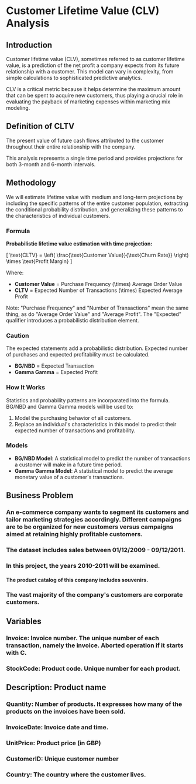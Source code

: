 # Customer Lifetime Value (CLV) Analysis

## Introduction

Customer lifetime value (CLV), sometimes referred to as customer lifetime value, is a prediction of the net profit a company expects from its future relationship with a customer. This model can vary in complexity, from simple calculations to sophisticated predictive analytics.

CLV is a critical metric because it helps determine the maximum amount that can be spent to acquire new customers, thus playing a crucial role in evaluating the payback of marketing expenses within marketing mix modeling.

## Definition of CLTV

The present value of future cash flows attributed to the customer throughout their entire relationship with the company.

This analysis represents a single time period and provides projections for both 3-month and 6-month intervals.

## Methodology

We will estimate lifetime value with medium and long-term projections by including the specific patterns of the entire customer population, extracting the conditional probability distribution, and generalizing these patterns to the characteristics of individual customers.

### Formula

**Probabilistic lifetime value estimation with time projection:**

\[ \text{CLTV} = \left( \frac{\text{Customer Value}}{\text{Churn Rate}} \right) \times \text{Profit Margin} \]

Where:
- **Customer Value** = Purchase Frequency \(\times\) Average Order Value
- **CLTV** = Expected Number of Transactions \(\times\) Expected Average Profit

Note: "Purchase Frequency" and "Number of Transactions" mean the same thing, as do "Average Order Value" and "Average Profit". The "Expected" qualifier introduces a probabilistic distribution element.

### Caution

The expected statements add a probabilistic distribution. Expected number of purchases and expected profitability must be calculated.

- **BG/NBD** = Expected Transaction
- **Gamma Gamma** = Expected Profit

### How It Works

Statistics and probability patterns are incorporated into the formula. BG/NBD and Gamma Gamma models will be used to:
1. Model the purchasing behavior of all customers.
2. Replace an individual's characteristics in this model to predict their expected number of transactions and profitability.

### Models

- **BG/NBD Model**: A statistical model to predict the number of transactions a customer will make in a future time period.
- **Gamma Gamma Model**: A statistical model to predict the average monetary value of a customer's transactions.

## Business Problem

### An e-commerce company wants to segment its customers and tailor marketing strategies accordingly. Different campaigns are to be organized for new customers versus campaigns aimed at retaining highly profitable customers.

### The dataset includes sales between 01/12/2009 - 09/12/2011.

### In this project, the years 2010-2011 will be examined.

#### The product catalog of this company includes souvenirs.

### The vast majority of the company's customers are corporate customers.

## Variables
### Invoice: Invoice number. The unique number of each transaction, namely the invoice. Aborted operation if it starts with C.

### StockCode: Product code. Unique number for each product.

## Description: Product name

### Quantity: Number of products. It expresses how many of the products on the invoices have been sold.

### InvoiceDate: Invoice date and time.

### UnitPrice: Product price (in GBP)

### CustomerID: Unique customer number

### Country: The country where the customer lives.

